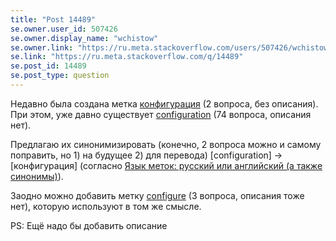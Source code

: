 ```yaml
---
title: "Post 14489"
se.owner.user_id: 507426
se.owner.display_name: "wchistow"
se.owner.link: "https://ru.meta.stackoverflow.com/users/507426/wchistow"
se.link: "https://ru.meta.stackoverflow.com/q/14489"
se.post_id: 14489
se.post_type: question
---
```

<p>Недавно была создана метка <a href="https://ru.stackoverflow.com/questions/tagged/%d0%ba%d0%be%d0%bd%d1%84%d0%b8%d0%b3%d1%83%d1%80%d0%b0%d1%86%d0%b8%d1%8f" class="s-tag post-tag" title="показать вопросы с меткой [конфигурация]" aria-label="показать вопросы с меткой [конфигурация]" rel="tag" aria-labelledby="tag-конфигурация-tooltip-container" data-tag-menu-origin="Unknown">конфигурация</a> (2 вопроса, без описания). При этом, уже давно существует <a href="https://ru.stackoverflow.com/questions/tagged/configuration" class="s-tag post-tag" title="показать вопросы с меткой [configuration]" aria-label="показать вопросы с меткой [configuration]" rel="tag" aria-labelledby="tag-configuration-tooltip-container" data-tag-menu-origin="Unknown">configuration</a> (74 вопроса, описания нет).</p>
<p>Предлагаю их синонимизировать (конечно, 2 вопроса можно и самому поправить, но 1) на будущее 2) для перевода) [configuration] -&gt; [конфигурация] (согласно <a href="https://ru.meta.stackoverflow.com/q/36">Язык меток: русский или английский (а также синонимы)</a>).</p>
<p>Заодно можно добавить метку <a href="https://ru.stackoverflow.com/questions/tagged/configure" class="s-tag post-tag" title="показать вопросы с меткой [configure]" aria-label="показать вопросы с меткой [configure]" rel="tag" aria-labelledby="tag-configure-tooltip-container" data-tag-menu-origin="Unknown">configure</a> (3 вопроса, описания тоже нет), которую используют в том же смысле.</p>
<p>PS: Ещё надо бы добавить описание</p>

